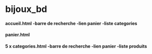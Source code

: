 # bijoux_bd


#### accueil.html  -barre de recherche  -lien panier -liste categories

#### panier.html

#### 5 x categories.html  -barre de recherche -lien panier -liste produits
